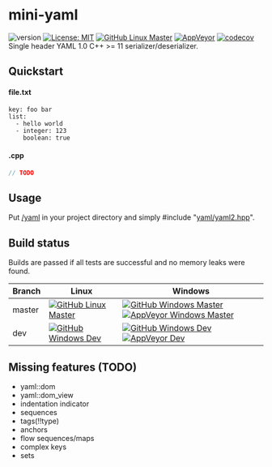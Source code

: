 # mini-yaml

![version](https://img.shields.io/badge/version-v0.1.0-blue) [![License: MIT](https://img.shields.io/badge/License-MIT-brightgreen.svg)](https://opensource.org/licenses/MIT) [![GitHub Linux Master](https://img.shields.io/github/workflow/status/jimmiebergmann/mini-yaml/linux/master?label=Github&logo=Github)](https://github.com/jimmiebergmann/mini-yaml/actions) [![AppVeyor](https://img.shields.io/appveyor/ci/jimmiebergmann/mini-yaml/master?label=AppVeyor&logo=AppVeyor)](https://ci.appveyor.com/project/jimmiebergmann/mini-yaml/branch/master) [![codecov](https://codecov.io/gh/jimmiebergmann/mini-yaml/branch/master/graph/badge.svg)](https://codecov.io/gh/jimmiebergmann/mini-yaml)  
Single header YAML 1.0 C++ >= 11 serializer/deserializer.

## Quickstart
#### file.txt
```
key: foo bar
list:
  - hello world
  - integer: 123
    boolean: true
```
#### .cpp
```cpp
// TODO
```

## Usage
Put [/yaml](https://github.com/jimmiebergmann/mini-yaml/blob/master/yaml) in your project directory and simply #include "[yaml/yaml2.hpp](https://github.com/jimmiebergmann/mini-yaml/blob/master/yaml/yaml2.hpp)".

## Build status
Builds are passed if all tests are successful and no memory leaks were found.

| Branch | Linux  | Windows |
| ------ | ------ | ------- |
| master | [![GitHub Linux Master](https://img.shields.io/github/workflow/status/jimmiebergmann/mini-yaml/linux/master?label=Github&logo=Github)](https://github.com/jimmiebergmann/mini-yaml/actions/workflows/github-build-linux.yml) | [![GitHub Windows Master ](https://img.shields.io/github/workflow/status/jimmiebergmann/mini-yaml/windows/master?label=Github&logo=Github)](https://github.com/jimmiebergmann/mini-yaml/actions/workflows/github-build-windows.yml) [![AppVeyor Windows Master](https://img.shields.io/appveyor/ci/jimmiebergmann/mini-yaml/master?label=AppVeyor&logo=AppVeyor)](https://ci.appveyor.com/project/jimmiebergmann/mini-yaml/branch/master) |
| dev    | [![GitHub Windows Dev](https://img.shields.io/github/workflow/status/jimmiebergmann/mini-yaml/linux/dev?label=Github&logo=Github)](https://github.com/jimmiebergmann/mini-yaml/actions/workflows/github-build-linux.yml) | [![GitHub Windows Dev ](https://img.shields.io/github/workflow/status/jimmiebergmann/mini-yaml/windows/dev?label=Github&logo=Github)](https://github.com/jimmiebergmann/mini-yaml/actions/workflows/github-build-windows.yml) [![AppVeyor Dev](https://img.shields.io/appveyor/ci/jimmiebergmann/mini-yaml/dev?label=AppVeyor&logo=AppVeyor)](https://ci.appveyor.com/project/jimmiebergmann/mini-yaml/branch/dev) |  

## Missing features (TODO)
- yaml::dom
- yaml::dom_view
- indentation indicator
- sequences
- tags(!!type)
- anchors
- flow sequences/maps
- complex keys
- sets
